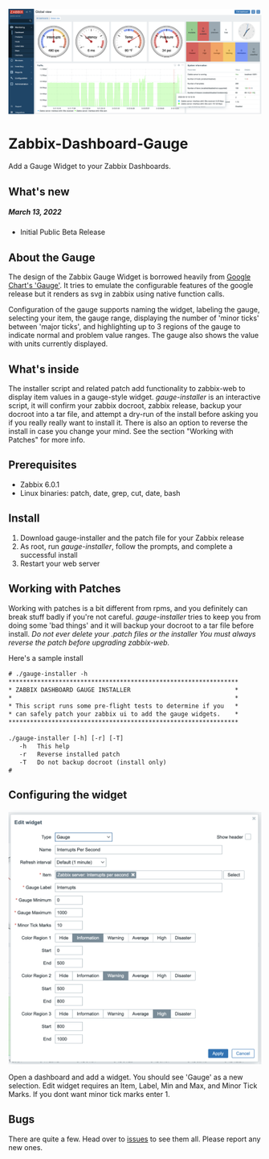![Dashboard Gauge](images/gauge-image-large.png)
# Zabbix-Dashboard-Gauge
Add a Gauge Widget to your Zabbix Dashboards.

## What's new
##### March 13, 2022
* Initial Public Beta Release

## About the Gauge
The design of the Zabbix Gauge Widget is borrowed heavily from [Google Chart's 'Gauge'](https://developers.google.com/chart/interactive/docs/gallery/gauge). It tries to emulate the configurable features of the google release but it renders as svg in zabbix using native function calls.

Configuration of the gauge supports naming the widget, labeling the gauge, selecting your item, the gauge range, displaying the number of 'minor ticks' between 'major ticks', and highlighting up to 3 regions of the gauge to indicate normal and problem value ranges.  The gauge also shows the value with units currently displayed.

## What's inside
The installer script and related patch add functionality to zabbix-web to display item values in a gauge-style widget. _gauge-installer_ is an interactive script, it will confirm your zabbix docroot, zabbix release, backup your docroot into a tar file, and attempt a dry-run of the install before asking you if you really really want to install it.  There is also an option to reverse the install in case you change your mind.  See the section "Working with Patches" for more info. 

## Prerequisites
* Zabbix 6.0.1
* Linux binaries: patch, date, grep, cut, date, bash

## Install
1. Download gauge-installer and the patch file for your Zabbix release
2. As root, run _gauge-installer_, follow the prompts, and complete a successful install
3. Restart your web server  

## Working with Patches
Working with patches is a bit different from rpms, and you definitely can break stuff badly if you're not careful.  _gauge-installer_ tries to keep you from doing some 'bad things' and it will backup your docroot to a tar file before install. _Do not ever delete your .patch files or the installer_  _You must always reverse the patch before upgrading zabbix-web._ 

Here's a sample install
```
# ./gauge-installer -h
****************************************************************
* ZABBIX DASHBOARD GAUGE INSTALLER                             *
*                                                              *
* This script runs some pre-flight tests to determine if you   *
* can safely patch your zabbix ui to add the gauge widgets.    *
****************************************************************

./gauge-installer [-h] [-r] [-T]
   -h   This help
   -r   Reverse installed patch
   -T   Do not backup docroot (install only)
#
```

## Configuring the widget
![Dashboard Gauge](images/gauge-edit-widget.png)

Open a dashboard and add a widget.  You should see 'Gauge' as a new selection.  Edit widget requires an Item, Label, Min and Max, and Minor Tick Marks.  If you dont want minor tick marks enter 1.

## Bugs
There are quite a few.  Head over to [issues](../../../issues/) to see them all.  Please report any new ones.
